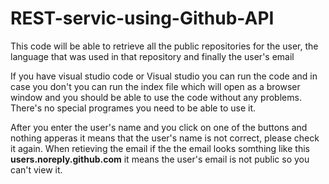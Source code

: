 # REST-servic-using-Github-API
This code will be able to retrieve all the public repositories for the user, the language that was used in that repository and finally the user's email

If you have visual studio code or Visual studio you can run the code and in case you don't you can run the index file which will open as a browser window and you should be able to use the code without any problems. There's no special programes you need to be able to use it. 

After you enter the user's name and you click on one of the buttons and nothing apperas it means that the user's name is not correct, please check it again. When retieving the email if the the email looks somthing like this **users.noreply.github.com** it means the user's email is not public so you can't view it.
